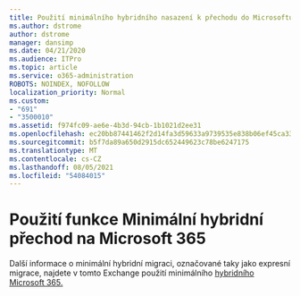 ```yaml
---
title: Použití minimálního hybridního nasazení k přechodu do Microsoftu
ms.author: dstrome
author: dstrome
manager: dansimp
ms.date: 04/21/2020
ms.audience: ITPro
ms.topic: article
ms.service: o365-administration
ROBOTS: NOINDEX, NOFOLLOW
localization_priority: Normal
ms.custom:
- "691"
- "3500010"
ms.assetid: f974fc09-ae6e-4b3d-94cb-1b1021d2ee31
ms.openlocfilehash: ec20bb87441462f2d14fa3d59633a9739535e838b06ef45ca33082a9c018d55c
ms.sourcegitcommit: b5f7da89a650d2915dc652449623c78be6247175
ms.translationtype: MT
ms.contentlocale: cs-CZ
ms.lasthandoff: 08/05/2021
ms.locfileid: "54084015"
---
```

# <a name="using-minimal-hybrid-to-move-to-microsoft-365"></a>Použití funkce Minimální hybridní přechod na Microsoft 365

Další informace o minimální hybridní migraci, označované taky jako expresní migrace, najdete v tomto Exchange použití minimálního [hybridního Microsoft 365.](https://docs.microsoft.com/Exchange/mailbox-migration/use-minimal-hybrid-to-quickly-migrate)
